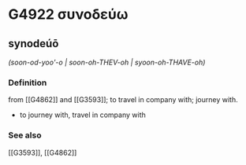 # G4922 συνοδεύω

## synodeúō

_(soon-od-yoo'-o | soon-oh-THEV-oh | syoon-oh-THAVE-oh)_

### Definition

from [[G4862]] and [[G3593]]; to travel in company with; journey with.

- to journey with, travel in company with

### See also

[[G3593]], [[G4862]]

